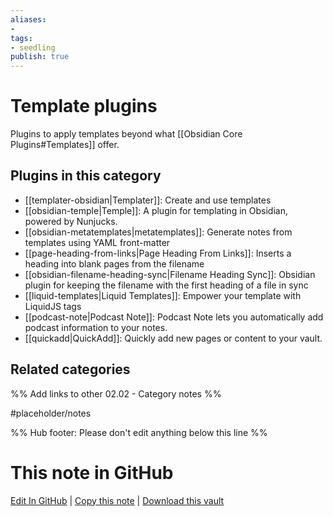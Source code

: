 ```yaml
---
aliases:
- 
tags: 
- seedling 
publish: true
---
```



# Template plugins

Plugins to apply templates beyond what [[Obsidian Core Plugins#Templates]] offer.

## Plugins in this category

- [[templater-obsidian|Templater]]: Create and use templates
- [[obsidian-temple|Temple]]: A plugin for templating in Obsidian, powered by Nunjucks.
- [[obsidian-metatemplates|metatemplates]]: Generate notes from templates using YAML front-matter
- [[page-heading-from-links|Page Heading From Links]]: Inserts a heading into blank pages from the filename
- [[obsidian-filename-heading-sync|Filename Heading Sync]]: Obsidian plugin for keeping the filename with the first heading of a file in sync
- [[liquid-templates|Liquid Templates]]: Empower your template with LiquidJS tags
- [[podcast-note|Podcast Note]]: Podcast Note lets you automatically add podcast information to your notes.
- [[quickadd|QuickAdd]]: Quickly add new pages or content to your vault.

## Related categories

%% Add links to other 02.02 - Category notes %%

#placeholder/notes

%% Hub footer: Please don't edit anything below this line %%

# This note in GitHub

<span class="git-footer">[Edit In GitHub](https://github.dev/obsidian-community/obsidian-hub/blob/main/02%20-%20Community%20Expansions/02.01%20Plugins%20by%20Category/Template%20plugins.md "git-hub-edit-note") | [Copy this note](https://raw.githubusercontent.com/obsidian-community/obsidian-hub/main/02%20-%20Community%20Expansions/02.01%20Plugins%20by%20Category/Template%20plugins.md "git-hub-copy-note") | [Download this vault](https://github.com/obsidian-community/obsidian-hub/archive/refs/heads/main.zip "git-hub-download-vault") </span>
